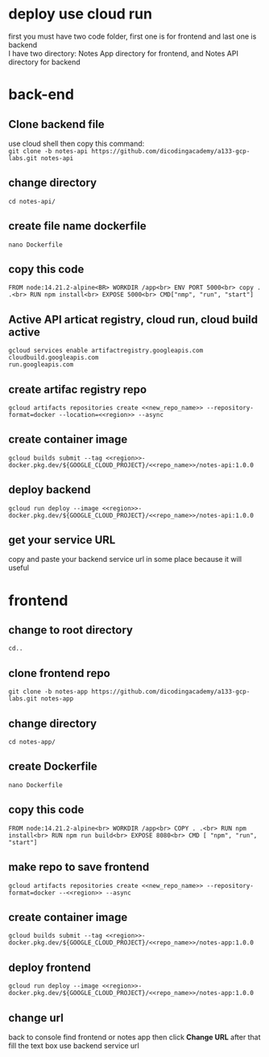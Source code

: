 # deploy use cloud run
first you must have two code folder, first one is for frontend and last one is backend<br>
I have two directory: Notes App directory for frontend, and Notes API directory for backend

# back-end

Clone backend file
--
use cloud shell then copy this command:<br>
`git clone -b notes-api https://github.com/dicodingacademy/a133-gcp-labs.git notes-api`

change directory
--
`cd notes-api/`

create file name dockerfile
--
`nano Dockerfile`

copy this code
--
`FROM node:14.21.2-alpine<BR>
WORKDIR /app<br>
ENV PORT 5000<br>
copy . .<br>
RUN npm install<br>
EXPOSE 5000<br>
CMD["nmp", "run", "start"]`

Active API articat registry, cloud run, cloud build active
--
`gcloud services enable artifactregistry.googleapis.com`<br>
`cloudbuild.googleapis.com`<br>
`run.googleapis.com`<br>

create artifac registry repo
--
`gcloud artifacts repositories create <<new_repo_name>> --repository-format=docker --location=<<region>> --async`

create container image
--
`gcloud builds submit --tag <<region>>-docker.pkg.dev/${GOOGLE_CLOUD_PROJECT}/<<repo_name>>/notes-api:1.0.0`

deploy backend
--
`gcloud run deploy --image <<region>>-docker.pkg.dev/${GOOGLE_CLOUD_PROJECT}/<<repo_name>>/notes-api:1.0.0`

get your service URL
--
copy and paste your backend service url in some place because it will useful

# frontend

change to root directory
--
`cd..`

clone frontend repo
--
`git clone -b notes-app https://github.com/dicodingacademy/a133-gcp-labs.git notes-app`

change directory
--
`cd notes-app/`

create Dockerfile
--
`nano Dockerfile`

copy this code
--
`FROM node:14.21.2-alpine<br>
WORKDIR /app<br>
COPY . .<br>
RUN npm install<br>
RUN npm run build<br>
EXPOSE 8080<br>
CMD [ "npm", "run", "start"]`

make repo to save frontend
--
`gcloud artifacts repositories create <<new_repo_name>> --repository-format=docker --<<region>> --async`

create container image
--
`gcloud builds submit --tag <<region>>-docker.pkg.dev/${GOOGLE_CLOUD_PROJECT}/<<repo_name>>/notes-app:1.0.0`

deploy frontend
--
`gcloud run deploy --image <<region>>-docker.pkg.dev/${GOOGLE_CLOUD_PROJECT}/<<repo_name>>/notes-app:1.0.0`

change url
--
back to console find frontend or notes app then click <b>Change URL</b> after that fill the text box use backend service url
